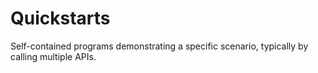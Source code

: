 # Quickstarts 

 Self-contained programs demonstrating a specific scenario, typically by calling multiple APIs.